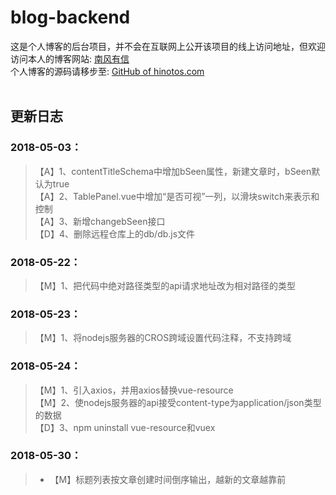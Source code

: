 # blog-backend

这是个人博客的后台项目，并不会在互联网上公开该项目的线上访问地址，但欢迎访问本人的博客网站: [南风有信](http://hinotos.com)
<br>
个人博客的源码请移步至: [GitHub of hinotos.com](https://github.com/notos9312/hinotos.com)
<br><br>
## 更新日志
### 2018-05-03：
> 【A】1、contentTitleSchema中增加bSeen属性，新建文章时，bSeen默认为true<br>
【A】2、TablePanel.vue中增加“是否可视”一列，以滑块switch来表示和控制<br>
【A】3、新增changebSeen接口<br>
【D】4、删除远程仓库上的db/db.js文件

### 2018-05-22：
> 【M】1、把代码中绝对路径类型的api请求地址改为相对路径的类型

### 2018-05-23：
> 【M】1、将nodejs服务器的CROS跨域设置代码注释，不支持跨域

### 2018-05-24：
> 【M】1、引入axios，并用axios替换vue-resource<br>
【M】2、使nodejs服务器的api接受content-type为application/json类型的数据<br>
【D】3、npm uninstall vue-resource和vuex

### 2018-05-30：
> * 【M】标题列表按文章创建时间倒序输出，越新的文章越靠前

